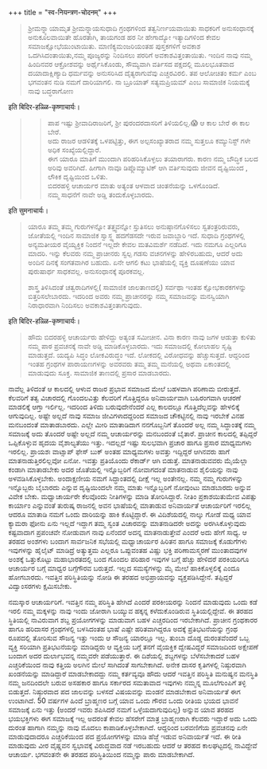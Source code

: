 +++
title = "स्व-नियन्त्रण-चोदनम्"
+++

> ಶ್ರೀಮನ್ನ್ಯಾಯಾಮೃತ ಶ್ರೀಮನ್ನ್ಯಾಯಸುಧಾದಿ ಗ್ರಂಥಗಳಿಂದ ತತ್ವನಿರ್ಣಯವಾಯಿತು ಸಾಧಕರಿಗೆ ಅನುಸಂಧಾನಕ್ಕೆ ಅನುಕೂಲವಾಯಿತೇ ಹೊರತಾಗಿ, ತಾಯಗಂಡ ಹರ ನೀ ಹೇಗಾದ್ಯೋ ಇತ್ಯಾದಿಗಳಿಂದ ಕೇವಲ ಸಮಾಜಕ್ಷೋಭೆಯುಂಟಾಯಿತು. ಮಾಣಿಕ್ಯಮಂಜರಿಯಂತಹ ಪುಸ್ತಕಗಳಿಗೆ ಅವಕಾಶ ಒದಗಿಸಿದಂತಾಯಿತು,ನಮ್ಮ ಪೂಜ್ಯರನ್ನು ನಿಂದಿಸಲು ಪರರಿಗೆ ಅವಕಾಶವಿತ್ತಂತಾಯಿತು. ಇಂದಿನ ನಾವು ನಮ್ಮ ಹಿಂದಿನವರ ಆಕ್ರೋಶವನ್ನು ಅರ್ಥೈಸಿಕೊಂಡು, ಸೌಮ್ಯವಾಗಿ ವರ್ತಿಸದ ಪಕ್ಷದಲ್ಲಿ ಮೂಲಭೂತವಾದ ದಯಾದಾಕ್ಷಿಣ್ಯಾದಿ ಧರ್ಮವನ್ನು  ಅನುಸರಿಸಿದ ದೈತ್ಯರಾಗುವೆವು ಎಚ್ಚರವಿರಲಿ. ತಪ ಆಲೋಚಿತಂ ಕರ್ಮ ಎಂಬ ಭಗವಂತನ ನುಡಿ ನಮಗೆ ದಾರಿಯಾಗಲಿ. ನಾ ಬ್ರೂಯಾತ್ ಸತ್ಯಮಪ್ರಿಯಮ್ ಎಂಬ ಸಾಮಾಜಿಕ ನಿಯಮಕ್ಕೆ ನಾವು ಬದ್ಧರಾಗೋಣ

इति बिदिर-हळ्ळि-कृष्णाचार्यः।

>> ಪಾಪ ಇಷ್ಟು ಶ್ರೀವಾದಿರಾಜರಿಗೆ, ಶ್ರೀ ಪುರಂದರದಾಸರಿಗೆ ತಿಳಿಯಲಿಲ್ಲ.😱
> ಆ ಕಾಲ ಬೇರೆ ಈ ಕಾಲ ಬೇರೆ.  
ಅದು ರಾಜರ ಆಡಳಿತಕ್ಕೆ ಒಳಪಟ್ಟಿತ್ತು, ಈಗ ಅಲ್ಪಸಂಖ್ಯಾತರಾದ ನಮ್ಮ ಸುತ್ತಲೂ ಕಮ್ಯುನಿಸ್ಟ್ ಗಳೇ ಅಧಿಕ ಸಂಖ್ಯೆಯಲ್ಲಿದ್ದಾರೆ.  
ಈಗ ಯಾರೂ ಮಾತಿಗೆ ಮುಂದಾಗಿ ಪರಿಹರಿಸಿಕೊಳ್ಳಲು ತಯಾರಾಗರು. ಕಾರಣ ನಮ್ಮ ಬೌದ್ಧಿಕ ಬಲದ ಅರಿವು ಅವರಿಗಿದೆ. ಹೀಗಾಗಿ ನಾವೂ ಡಿಪ್ಲೊಮ್ಯಾಟಿಕ್ ಆಗಿ ವರ್ತಿಸುವುದು ಜೀವನ ದೃಷ್ಟಿಯಿಂದ , ಲೌಕಿಕ ದೃಷ್ಟಿಯಿಂದ ಒಳಿತು.  
ಬಿದರಹಳ್ಳಿ ಆಚಾರ್ಯರ ಮಾತು ಅತ್ಯಂತ ಆಳವಾದ ಚಿಂತನೆಯನ್ನು ಒಳಗೊಂಡಿದೆ.  
ನಮ್ಮ ಸಾಧನೆಗೆ ನಾವೇ ಅಡ್ಡಿ ತಂದುಕೊಳ್ಳಬಾರದು.

इति सुमनाचार्यः। 

> ಯಾರೂ ತಮ್ಮ ತಮ್ಮ ಗುರುಗಳನ್ನೋ ತತ್ತ್ವವನ್ನೋ ಸ್ತುತಿಸಲು ಅನುಷ್ಠಾನಗೊಳಿಸಲು ಸ್ವತಂತ್ರರಿರುವರು, ಜೋತೆಯಲ್ಲಿ  ಇಂದಿನ ಸಾಮಾಜಿಕ ಸ್ವಾಸ್ಥ್ಯ ಹದಗೆಡಸದೇ ಇರುವ ಜವಾಬ್ದಾರಿ ಇದೆ. ಸುಧಾದಿ ಗ್ರಂಥಗಳಲ್ಲಿ ಅನ್ಯಮತೀಯರ ವೈಯ್ಯಕ್ತಿಕ ನಿಂದನೆ ಇಲ್ಲದೇ ಕೇವಲ ಮತವಿಮರ್ಶೆ ನಡೆದಿದೆ. ಇದು ನಮಗೂ ಎಲ್ಲರಿಗೂ ಮಾದರಿ. ಇನ್ನು ಕೆಲವರು ನಮ್ಮ ಪ್ರಾಚೀನರು ಸ್ವಲ್ಪ ಗಡಸು ವಚನಗಳನ್ನು ಹೇಳಿರಬಹುದು, ಆದರೆ ಅದು ಅಂದಿನ ದಿನಕ್ಕೆ ಸಂಗತವಾಗಿರ ಬಹುದು. ಏನೇ ಆಗಲಿ ಕಟು ಭಾಷೆಯಲ್ಲಿ ವ್ಯಕ್ತಿ ದೂಷಣೆಯು ಯಾವ ಪುರುಷಾರ್ಥ ಸಾಧಕವಲ್ಲ. ಅನುಸಂಧಾನಕ್ಕೆ ಪೂರಕವಲ್ಲ.
> 
> ಶಾಸ್ತ್ರ ತಿಳಿಸಿದಂತೆ ಚತ್ವರಾದಿಗಳಲ್ಲಿ( ಸಾಮಾಜಿಕ ಜಾಲತಾಣದಲ್ಲಿ) ಸರ್ವಥಾ ಇಂತಹ ಕ್ಷೋಭಕಾರಕಗಳನ್ನು ಬಿತ್ತರಿಸಲೇಬಾರದು. ಇದರಿಂದ ಅವರು ನಮ್ಮ ಪ್ರಾಚೀನರನ್ನು  ನಮ್ಮ ಸಮಾಜವನ್ನು ಮನಸ್ವಿಯಾಗಿ ನಿರಾಧಾರವಾಗಿ ನಿಂದಿಸಲು ಅವಕಾಶವಿತ್ತಂತಾಗುವುದು.

इति बिदिर-हळ्ळि-कृष्णाचार्यः। 

> ಹೌದು ಬಿದರಹಳ್ಳಿ ಆಚಾರ್ಯರು ಹೇಳಿದ್ದು ಅತ್ಯಂತ ಸಮೀಚೀನ. ವಿನಾ ಕಾರಣ ನಾವು ಜಗಳ ಆಡುತ್ತಾ ಕುಳಿತು ನಮ್ಮ ಪಾಠ ಪ್ರವಚನಕ್ಕೆ ನಾವೇ ಅಡ್ಡಿ ಮಾಡಿಕೊಳ್ಳಬಾರದು. ಇದು ಸಮಾಜದಲ್ಲಿ ಕೋಲಾಹಲ ಸೃಷ್ಟಿ ಮಾಡುತ್ತದೆ. ಯದ್ಯಪಿ ಸಿದ್ಧಂ ಲೋಕವಿರುದ್ಧಂ ಇದೆ. ಲೋಕದಲ್ಲಿ ವಿರೋಧವನ್ನು ಹೆಚ್ಚುಸುತ್ತದೆ. ಆದ್ದರಿಂದ ಇಂತಹ ಗ್ರಂಥಗಳ ಪಾರಾಯಣಗಳನ್ನು ಅವರವರು ತಮ್ಮ ತಮ್ಮ ಮನೆಯಲ್ಲಿ ಅಥವಾ ಏಕಾಂತದಲ್ಲಿ ಮಾಡುವುದು ಸೂಕ್ತ. ಸಾಮಾಜಿಕ ತಾಣದಲ್ಲಿ ಪ್ರಸಾರ ಮಾಡಬಾರದು.

ನಾವೆಲ್ಲ ತಿಳಿದಂತೆ ಆ ಕಾಲದಲ್ಲಿ ಆಳುವ ರಾಜರ ಪ್ರಭಾವ ಸಮಾಜದ ಮೇಲೆ ಬಹಳವಾಗಿ ಪರಿಣಾಮ ಬೀರುತ್ತದೆ. ಕೆಲವರಿಗೆ ತತ್ವ ವಿಚಾರದಲ್ಲಿ ಗೊಂದಲವಿತ್ತು ಕೆಲವರಿಗೆ ಗೊತ್ತಿದ್ದರೂ ಅನಿವಾರ್ಯವಾಗಿ ಬಹಿರಂಗವಾಗಿ ಆಚರಣೆ ಮಾಡಲಿಕ್ಕೆ ಆಗ್ತಾ ಇರ್ಲಿಲ್ಲ. ಇದರಿಂದ ತಿಳಿದು ಬರುವುದೇನೆಂದರೆ ಎಲ್ಲ ಕಾಲದಲ್ಲೂ ಗೊತ್ತಿದೆಲ್ಲವನ್ನು ಹೇಳಲಿಕ್ಕೆ ಆಗುವುದಿಲ್ಲ. ಅಷ್ಟೇ ಅಲ್ಲದೆ ನಾವು ಸಮಾಜ ಜೀವಿಗಳಾದದ್ದರಿಂದ ಸಮಾಜದ ಚೌಕಟ್ಟಿನಲ್ಲಿ ನಾವು ಇರಬೇಕೆ ವಿನಹ ಮನಬಂದಂತೆ ಮಾತಾಡಬಾರದು. ಎಲ್ಲೇ ಮೀರಿ ಮಾತಾಡಿದಾಗ ನನಗೊಬ್ಬನಿಗೆ ತೊಂದರೆ ಅಲ್ಲ ನಮ್ಮ ಸಿದ್ಧಾಂತಕ್ಕೆ ನಮ್ಮ ಸಮಾಜಕ್ಕೆ ಅದು ತೊಂದರೆ ಅಷ್ಟೇ ಅಲ್ಲದೆ ನಮ್ಮ ಆಚಾರ್ಯರನ್ನು ಮನಬಂದಂತೆ ಬೈತಾರೆ. ಪ್ರಾಚೀನ ಕಾಲದಲ್ಲಿ ತಪ್ಪಿದ್ದರೆ ಒಪ್ಪಿಕೊಳ್ಳುವ ಹೃದಯ ವೈಶಾಲ್ಯತೆಯು ಇತ್ತು. ಇದಲ್ಲದೆ ಇಷ್ಟು ಸುಲಭವಾಗಿ ಪ್ರಚಾರ ಹಾಗೂ ಪ್ರಸಾರ ಮಾಧ್ಯಮಗಳು ಇರಲಿಲ್ಲ. ಪ್ರಾಯಶಃ ವಾಟ್ಸಾಪ್ ಫೇಸ್ ಬುಕ್ ಅಂತಹ ಮಾಧ್ಯಮಗಳು ಅವತ್ತು ಇದ್ದಿದ್ದರೆ ಆಗಿನವರು ಹಾಗೆ ಮಾತನಾಡುತ್ತಿರಲಿಲ್ಲವೋ ಏನೋ. ಇವತ್ತು ಪ್ರತಿಯೊಂದು ರೆಕಾರ್ಡ್ ಆಗಿ ಬಿಡುತ್ತೆ. ಮಾತನಾಡುವವರು ಮೈಯೆಲ್ಲಾ ಕಂಡಾಗಿ ಮಾತಾಡಬೇಕು ಅದರ ಜೊತೆಯಲ್ಲಿ ಇನ್ನೊಬ್ಬರಿಗೆ ನೋವಾಗದಂತೆ ಮಾತನಾಡುವ ಶೈಲಿಯನ್ನು ನಾವು ಅಳವಡಿಸಿಕೊಳ್ಳಬೇಕು. ಅಂದಾಕ್ಷಣೀಯ ನಮಗೆ ಸಿದ್ಧಾಂತದಲ್ಲಿ ದೀಕ್ಷೆ ಇಲ್ಲ ಅಂತೇನಲ್ಲ. ನಮ್ಮ ನಮ್ಮ ಗುರುಗಳನ್ನು ಇನ್ನೊಬ್ಬರು ಬೈಬಾರದು ಎನ್ನುವ ದೃಷ್ಟಿಯಿಂದಲೇ ನಮ್ಮ ಮಾತು ಇನ್ನೊಬ್ಬರಿಗೆ ನೋವುಂಟು ಮಾಡಬಾರದು ಅನ್ನುವ ವಿವೇಕ ಬೇಕು. ಮಧ್ವಾಚಾರ್ಯರೇ ಕೆಲವೊಂದು ನೀತಿಗಳನ್ನು ಮಾಡಿ ತೋರಿಸಿದ್ದಾರೆ. ನೀತಿಂ ಪ್ರಕಾಶಯಿತುಮೇವ ವಿಪತ್ಸು ಕಾರ್ಯಾಂ  ಎನ್ನುವಂತೆ ತುರುಷ್ಕ ರಾಜನಲ್ಲಿ ಅವನ ಭಾಷೆಯಲ್ಲಿ ಮಾತಾಡುವ ಅನಿವಾರ್ಯತೆ ಆಚಾರ್ಯರಿಗೆ ಇರಲಿಲ್ಲ ಆದರೂ ಮಾತಾಡಿ ನಮಗೆ ಒಂದು ದಾರಿಯನ್ನು ಹಾಕಿ ಕೊಟ್ಟಿದ್ದಾರೆ. ಈ ವಿದಿಶೆಯದಲ್ಲಿ ನಾಲ್ಕು ಗೋಡೆ ಮಧ್ಯ ಯಾವ ಕ್ಯಾಮರಾ ಫೋನು ಏನು ಇಲ್ಲದೆ ಇದ್ದಾಗ ತಮ್ಮ ಸ್ವಂತ ವಿಚಾರವನ್ನು ಮಾತನಾಡಿದರೇ ಅದನ್ನು ಅರಗಿಸಿಕೊಳ್ಳುವುದು ಕಷ್ಟವಾದಾಗ ಪ್ರಪಂಚವೇ ನೋಡುವಾಗ ನಾವು ಏನೆಂದರೆ ಅದನ್ನ ಮಾತನಾಡುತ್ತೇವೆ ಎಂದರೆ ಅದು ಹೇಗೆ ಸಾಧ್ಯ. ಆ ತರಹದ ಅಂಶಗಳು ಬಂದಾಗ ಸಾರ್ವಜನಿಕ ಸಭೆಯಲ್ಲಿ ಮಧ್ವಾಚಾರ್ಯರ ಹಿರಿತನ ಹಾಗೂ ಸಮಾಜಕ್ಕೆ ಕೊಡುಗೆಗಳು ಇವುಗಳನ್ನು ಹೈಲೈಟ್ ಮಾಡಿದ್ರೆ ಅತ್ಯುತ್ತಮ ಎಲ್ಲರೂ ಒಪ್ಪುವಂತಹ ವಿಷ್ಣು ಭಕ್ತಿ ಪರಿಣಾಮಸ್ಮರಣೆ ಮುಂತಾದವುಗಳ ಅಂಶಕ್ಕೆ ಒತ್ತುಕೊಟ್ಟು ಮಹಾಭಾರತದಲ್ಲಿ ಬಂದ ಗೊಂದಲ ಪರಿಹಾರ ಇವುಗಳ ಬಗ್ಗೆ ಹೆಚ್ಚು ಹೇಳಿದರೆ ಪರಕಿಯರಿಗೂ ಆಚಾರ್ಯರ ಬಗ್ಗೆ ಮಾಧ್ವರ ಬಗ್ಗೆಗೌರವ ಬರುತ್ತದೆ. ಇಲ್ಲದ ಸಮಸ್ಯೆಗಳನ್ನು ಮೈ ಮೇಲೆ ಹಾಕಿಕೊಳ್ಳಲಿಕ್ಕೆ ಎಂದೂ ಹೋಗಬಾರದು. ಇವತ್ತಿನ ಪರಿಸ್ಥಿತಿಯನ್ನು ನೋಡಿ ಈ ತರಹದ ಅಭಿಪ್ರಾಯವನ್ನು ವ್ಯಕ್ತಪಡಿಸಿದ್ದೇನೆ. ತಪ್ಪಿದ್ದರೆ ವಿದ್ವಾಂಸರಗಳು ಕ್ಷಮಿಸಬೇಕು.


ನಮಸ್ಕಾರ ಆಚಾರ್ಯರಿಗೆ. ಇವತ್ತಿನ ನಮ್ಮ ಪರಿಸ್ಥಿತಿ ಹೇಗಿದೆ ಎಂದರೆ ಪರಕೀಯರನ್ನು ನಿಂದನೆ ಮಾಡುವುದು ಒಂದು ಕಡೆ ಇರಲಿ ನಮ್ಮ ಮಕ್ಕಳನ್ನು ನಾವು ಇಂದು ಜೋರಾಗಿ ಬಯ್ಯುವ ಹಕ್ಕನ್ನ ಕಳೆದುಕೊಂಡಿರುವ ಸ್ಥಿತಿಯಲ್ಲಿದ್ದೇವೆ. ಈ ತರಹದ ಸ್ಥಿತಿಯಲ್ಲಿ ನಾವಿರುವಾಗ ಶಬ್ದ ಪ್ರಯೋಗಗಳನ್ನು ಮಾಡುವಾಗ ಬಹಳ ಎಚ್ಚರದಿಂದ ಇರಬೇಕಾಗಿದೆ. ಪ್ರಾಚೀನ ಗ್ರಂಥಕಾರರ ಹಾಗೂ ಹರಿದಾಸರ ಗ್ರಂಥಗಳಲ್ಲಿ ಬಳಸಿದಂತಹ ಭಾಷೆ ಎಷ್ಟೇ ಹರಿತವಾಗಿದ್ದರೂ ಅದಕ್ಕೆ ಪ್ರತಿಭಟನೆಯನ್ನು ಗ್ರಂಥ ರೂಪದಲ್ಲಿ ತೋರಿಸುವ ಸೌಜನ್ಯ ಇತ್ತು ಇಂದು ಆ ಸೌಜನ್ಯ ಯಾರಲ್ಲೂ ಇಲ್ಲ. ತುಂಬಾ ದೊಡ್ಡ ದುರಂತವೆಂದರೆ ಒಬ್ಬ ವ್ಯಕ್ತಿ ಸರಿಯಾಗಿ ಪ್ರತಿಭಟನೆಯನ್ನು ಮಾಡಿದ್ದರು ಆ ವ್ಯಕ್ತಿಯ ಬಗ್ಗೆ ತನಗೆ ವೈಯಕ್ತಿಕ ದ್ವೇಷವಿದ್ದರೆ ಸಮಾಜದಿಂದ ಅಕ್ಷೇಪಣೆ ಬಂದಾಗ ಅದರ ದುರ್ಲಾಭವನ್ನ ನಮ್ಮವರೇ ಪಡೆಯುತ್ತಾರೆ. ಈ ದಿಶೆಯಲ್ಲಿ ಶಬ್ದಗಳನ್ನು ಬೆಳೆಸಬೇಕಾದರೆ ಬಹಳ ಎಚ್ಚರಿಕೆಯಿಂದ ನಾವು ಕತ್ತಿಯ ಅಲಗಿನ ಮೇಲೆ ಸಾಗಿದಂತೆ ಸಾಗಬೇಕಾಗಿದೆ. ಅನೇಕ ದಾಸರ ಕೃತಿಗಳಲ್ಲಿ ನಿಷ್ಠುರವಾಗಿ ಖಂಡನೆಯನ್ನು ಮಾಡಿದ್ದಾರೆ ಮಾಡಬೇಕಾದದ್ದು ನಮ್ಮ ಕರ್ತವ್ಯವೂ ಹೌದು ಆದರೆ ಇವತ್ತಿನ ಪರಿಸ್ಥಿತಿ ಮನುಷ್ಯನ ಮನಸ್ಥಿತಿ ನಮ್ಮ ಜನದಿಂದಲೇ ಬರುವ ಅಸಹಕಾರ ಹಾಗೂ ಸರ್ಕಾರದ ಸಮತಾವಾದ ಇವುಗಳು ನಮ್ಮನ್ನ ಮೂಲೆಗುಂಪಿಗೆ ತಳ್ಳಿ ಬಿಡುತ್ತದೆ. ನಿಷ್ಠುರವಾದ ಪದ ಜಾಲವನ್ನು ಬಳಸದೆ ವಿಷಯವನ್ನು ಮಂಡನೆ ಮಾಡಬೇಕಾದ ಅನಿವಾರ್ಯತೆ ಈಗ ಉಂಟಾಗಿದೆ. 50 ವರ್ಷಗಳ ಹಿಂದೆ ಬ್ರಾಹ್ಮಣರ ಬಗ್ಗೆ ಯಾವ ಒಂದು ಗೌರವ ಒಂದು ರೀತಿಯ ಭಯದ ಭಾವನೆ ಸಮಾಜಕ್ಕೆ ಏನು ಇತ್ತು (ಅಂದರೆ ಇವರು ಶಪಿಸಿದರೆ ನಮಗೆ ಒಳ್ಳೆಯದಾಗುವುದಿಲ್ಲ) ಅನ್ನುವ ಯಾವ ತರಹದ ಭಯಭಕ್ತಿಗಳು ಈಗ ಸಮಾಜಕ್ಕೆ ಇಲ್ಲ ಅದರಂತೆ ಕೇವಲ ಹೆಸರೇಗೆ ಮಾತ್ರ ಬ್ರಾಹ್ಮಣರಾಗಿ ಕೆಲವರು ಇದ್ದಾರೆ ಅದು ಒಂದು ದುರಂತ ಹಾಗಾಗಿ ನಮ್ಮನ್ನು ನಾವು ಮೊದಲು ಕಾಪಾಡಿಕೊಳ್ಳಬೇಕಾಗಿದೆ. ಆದ್ದರಿಂದ ಬರವಣಿಗೆಯ ಪ್ರವಚನವು ಏನೇ ಮಾಡುವುದಾದರೂ ಎಚ್ಚರಿಕೆಯಿಂದ ಪದ ಪ್ರಯೋಗಗಳನ್ನು ಮಾಡಿ ಹೆಜ್ಜೆ ಇಡುವ ಅನಿವಾರ್ಯತೆ ಇದೆ. ಈ ರೀತಿ ಮಾಡುವುದು ವೀರ ವೈಷ್ಣವನ ಸ್ವಭಾವಕ್ಕೆ ವಿರುದ್ಧವಾದ ನಡೆ ಇರಬಹುದು ಆದರೆ ಆ ತರಹದ ಕಾಲಘಟ್ಟದಲ್ಲಿ ನಾವಿದ್ದೇವೆ ಆಚಾರ್ಯ. ಭಗವಂತನೇ ಈ ತರಹದ ಪರಿಸ್ಥಿತಿಯಿಂದ ನಮ್ಮನ್ನು ಪಾರು ಮಾಡಬೇಕಾಗಿದೆ.